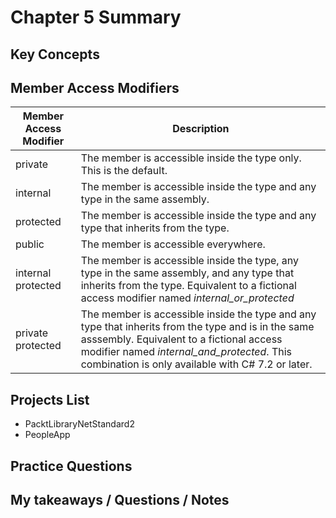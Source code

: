 # Chapter 5 Summary

## Key Concepts

## Member Access Modifiers
| Member Access Modifier | Description |
| ------- | ----|
| private | The member is accessible inside the type only. This is the default. |
| internal | The member is accessible inside the type and any type in the same assembly. |
| protected | The member is accessible inside the type and any type that inherits from the type. |
| public | The member is accessible everywhere. |
| internal protected | The member is accessible inside the type, any type in the same assembly, and any type that inherits from the type. Equivalent to a fictional access modifier named *internal_or_protected* |
| private protected | The member is accessible inside the type and any type that inherits from the type and is in the same asssembly. Equivalent to a fictional access modifier named *internal_and_protected*. This combination is only available with C# 7.2 or later. |

## Projects List
* PacktLibraryNetStandard2
* PeopleApp


## Practice Questions


## My takeaways / Questions / Notes


